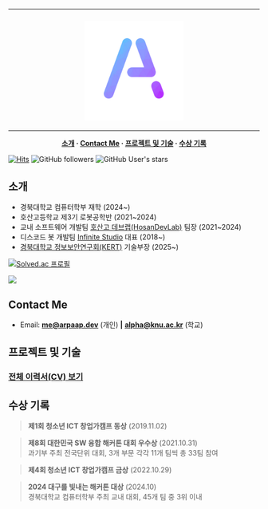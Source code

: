 <hr>
<h3 align="center">
  <img src="./avatar.png" width="200" height="200" />
  <br>
</h3>
<hr>

<span align="center">
  
  **[소개](#소개) · [Contact Me](#contact-me) · [프로젝트 및 기술](#프로젝트-및-기술) · [수상 기록](#수상-기록)**
  
</span>

[![Hits](https://hits.seeyoufarm.com/api/count/incr/badge.svg?url=https%3A%2F%2Fgithub.com%2FArpaAP&count_bg=%2379C83D&title_bg=%23555555&icon=&icon_color=%23E7E7E7&title=hits&edge_flat=true)](https://hits.seeyoufarm.com)
![GitHub followers](https://img.shields.io/github/followers/ArpaAP?style=flat-square)
![GitHub User's stars](https://img.shields.io/github/stars/ArpaAP?affiliations=OWNER%2CCOLLABORATOR&style=flat-square)

## 소개
- 경북대학교 컴퓨터학부 재학 (2024~)
- 호산고등학교 제3기 로봇공학반 (2021~2024)
- 교내 소프트웨어 개발팀 [호산고 데브랩(HosanDevLab)](https://github.com/HosanDevLab) 팀장 (2021~2024)
- 디스코드 봇 개발팀 [Infinite Studio](https://inft.kr) 대표 (2018~)
- [경북대학교 정보보안연구회(KERT)](https://main.kert.space) 기술부장 (2025~)

[![Solved.ac
프로필](http://mazassumnida.wtf/api/v2/generate_badge?boj=arpaap)](https://solved.ac/arpaap)

<div style="display: flex;">
  <img src="https://github-readme-stats.vercel.app/api/top-langs/?username=ArpaAP&layout=compact&theme=vue&count_private=true" />
</div>

## Contact Me
- Email: [**me@arpaap.dev**](mailto:me@arpaap.dev) (개인) **|** [**alpha@knu.ac.kr**](mailto:alpha@knu.ac.kr) (학교)

## 프로젝트 및 기술
### [**전체 이력서(CV) 보기**](https://cv.arpaap.dev)

## 수상 기록

> **제1회 청소년 ICT 창업가캠프 동상** (2019.11.02)

> **제8회 대한민국 SW 융합 해커톤 대회 우수상** (2021.10.31)   
  과기부 주최 전국단위 대회, 3개 부문 각각 11개 팀씩 총 33팀 참여

> **제4회 청소년 ICT 창업가캠프 금상** (2022.10.29)

> **2024 대구를 빛내는 해커톤 대상** (2024.10)   
  경북대학교 컴퓨터학부 주최 교내 대회, 45개 팀 중 3위 이내
